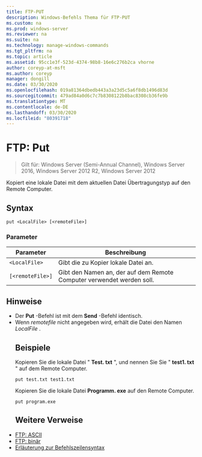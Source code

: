 ```yaml
---
title: FTP-PUT
description: Windows-Befehls Thema für FTP-PUT
ms.custom: na
ms.prod: windows-server
ms.reviewer: na
ms.suite: na
ms.technology: manage-windows-commands
ms.tgt_pltfrm: na
ms.topic: article
ms.assetid: 95cc1e3f-523d-4374-98b8-16e6c276b2ca vhorne
author: coreyp-at-msft
ms.author: coreyp
manager: dongill
ms.date: 03/30/2020
ms.openlocfilehash: 019a81364dbedb443a3a23d5c5a6f8db1496d83d
ms.sourcegitcommit: 479ad84a0d6c7c7b8308122b8bac8308cb36fe9b
ms.translationtype: MT
ms.contentlocale: de-DE
ms.lasthandoff: 03/30/2020
ms.locfileid: "80391718"
---
```

# <a name="ftp-put"></a>FTP: Put

> Gilt für: Windows Server (Semi-Annual Channel), Windows Server 2016, Windows Server 2012 R2, Windows Server 2012

Kopiert eine lokale Datei mit dem aktuellen Datei Übertragungstyp auf den Remote Computer.
## <a name="syntax"></a>Syntax
```
put <LocalFile> [<remoteFile>]
```
### <a name="parameters"></a>Parameter

|    Parameter     |                    Beschreibung                    |
|------------------|---------------------------------------------------|
|   `<LocalFile>`  |         Gibt die zu Kopier lokale Datei an.         |
| `[<remoteFile>]` | Gibt den Namen an, der auf dem Remote Computer verwendet werden soll. |

## <a name="remarks"></a>Hinweise
- Der **Put** -Befehl ist mit dem **Send** -Befehl identisch.
- Wenn *remotefile* nicht angegeben wird, erhält die Datei den Namen *LocalFile* .
  ## <a name="examples"></a><a name="BKMK_Examples"></a>Beispiele
  Kopieren Sie die lokale Datei " **Test. txt** ", und nennen Sie Sie " **test1. txt** " auf dem Remote Computer.
  ```
  put test.txt test1.txt
  ```
  Kopieren Sie die lokale Datei **Programm. exe** auf den Remote Computer.
  ```
  put program.exe
  ```
  ## <a name="additional-references"></a>Weitere Verweise
- [FTP: ASCII](ftp-ascii.md)
- [FTP: binär](ftp-binary.md)
- [Erläuterung zur Befehlszeilensyntax](command-line-syntax-key.md)
